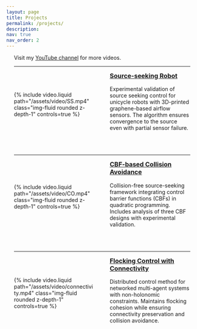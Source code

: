 ```yaml
---
layout: page
title: Projects
permalink: /projects/
description:
nav: true
nav_order: 2
---
```


<style>
.container {
  max-width: 1200px;
  margin: 0 auto;
  padding: 0 20px;
}
.project-container {
  display: flex;
  gap: 40px;
  align-items: center;
  margin-bottom: 3rem;
}
.project-video {
  flex: 1;
  min-width: 0;
}
.project-text {
  flex: 1;
  min-width: 0;
}
.project-text h3 {
  margin-top: 0;
}
@media (max-width: 768px) {
  .project-container {
    flex-direction: column;
    gap: 20px;
  }
}
</style>

<div class="container">

Visit my <a href="https://www.youtube.com/channel/UCAduhzSeh_5dEN9CteFiM9w" target="_blank">YouTube channel</a> for more videos.

<!-- <div class="text-center">
  <img src="/assets/video/tinghua.gif" width="80%" class="rounded">
</div> -->

---

<div class="project-container">
  <div class="project-video">
    {% include video.liquid path="/assets/video/SS.mp4" class="img-fluid rounded z-depth-1" controls=true %}
  </div>
  <div class="project-text">
    <h3><a href="https://ieeexplore.ieee.org/stamp/stamp.jsp?tp=&arnumber=9458274&tag=1">Source-seeking Robot</a></h3>
    <p>Experimental validation of source seeking control for unicycle robots with 3D-printed graphene-based airflow sensors. The algorithm ensures convergence to the source even with partial sensor failure.</p>
  </div>
</div>

---

<div class="project-container">
  <div class="project-video">
    {% include video.liquid path="/assets/video/CO.mp4" class="img-fluid rounded z-depth-1" controls=true %}
  </div>
  <div class="project-text">
    <h3><a href="https://ieeexplore.ieee.org/document/10735338">CBF-based Collision Avoidance</a></h3>
    <p>Collision-free source-seeking framework integrating control barrier functions (CBFs) in quadratic programming. Includes analysis of three CBF designs with experimental validation.</p>
  </div>
</div>

---

<div class="project-container">
  <div class="project-video">
    {% include video.liquid path="/assets/video/connectivity.mp4" class="img-fluid rounded z-depth-1" controls=true %}
  </div>
  <div class="project-text">
    <h3><a href="https://arxiv.org/pdf/2301.04576.pdf">Flocking Control with Connectivity</a></h3>
    <p>Distributed control method for networked multi-agent systems with non-holonomic constraints. Maintains flocking cohesion while ensuring connectivity preservation and collision avoidance.</p>
  </div>
</div>

</div>